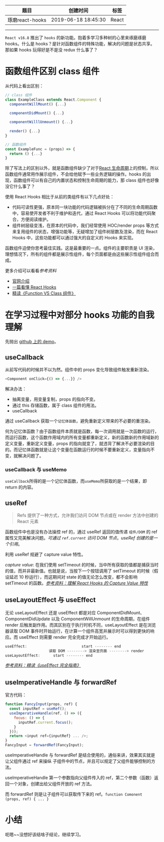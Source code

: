| 题目            | 创建时间            | 标签  |
| --------------- | ------------------- | ----- |
| 琢磨react-hooks | 2019-06-18 18:45:30 | React |

------

`React v16.8` 推出了 `hooks` 的新功能。抱着多学习多种树的心里来琢磨琢磨 hooks。什么是 hooks？是针对函数组件的特殊功能，解决的问题是状态共享。那如果 hooks 玩得好是不是没 redux 什么事了？

# 函数组件区别 class 组件

从代码上看出区别：

```JavaScript
// class 组件
class ExampleClass extends React.Component {
  componentWillMount() {...}

  componentDidMount() {...}
  
  componentWilllUnmount() {...}
  
  render() {...}
}

// 函数组件
const ExampleFunc = (props) => {
  return () {...}
}
```

除了写法上的区别以外，就是函数组件缺少了对于[React 生命周期](https://www.coyeah.top/2018/06/13/React%E7%BB%84%E4%BB%B6%E7%9A%84%E7%94%9F%E5%91%BD%E5%91%A8%E6%9C%9F/)上的控制，所以函数组件通常用作展示组件，不会给他赋予一些业务逻辑的操作。hooks 的出现，函数组件可以有自己的内置状态和控制生命周期的能力，那 class 组件也好像没它什么事了？

使用 React Hooks 相比于从前的类组件有以下几点好处：

+ 代码可读性更强，原本同一块功能的代码逻辑被拆分在了不同的生命周期函数中，容易使开发者不利于维护和迭代，通过 React Hooks 可以将功能代码聚合，方便阅读维护。
+ 组件树层级变浅，在原本的代码中，我们经常使用 HOC/render props 等方式来复用组件的状态，增强功能等，无疑增加了组件树层数及渲染，而在 React Hooks 中，这些功能都可以通过强大的自定义的 Hooks 来实现。

函数组件迫使你思考最佳实践。这是最重要的一点。组件的主要职责是 UI 渲染，理想情况下，所有的组件都是展示性组件，每个页面都是由这些展示性组件组合而成。

更多介绍可以看看*参考资料*

+ [官网介绍](https://reactjs.org/docs/hooks-intro.html)
+ [一篇看懂 React Hooks](https://zhuanlan.zhihu.com/p/50597236)
+ [精读《Function VS Class 组件》](https://github.com/dt-fe/weekly/blob/master/95.%E7%B2%BE%E8%AF%BB%E3%80%8AFunction%20VS%20Class%20%E7%BB%84%E4%BB%B6%E3%80%8B.md)

# 在学习过程中对部分 hooks 功能的自我理解

先抛出 [github 上的 demo](https://github.com/Coyeah/react-primer#Hooks---demo14)。

## useCallback

从前写代码的时候并不以为然。组件中的 props 变化导致组件触发重新渲染。

```JavaScript
<Component onClick={() => {...}} />
```

解决办法：

+ 抽离变量，用变量复制，props 的指向不变。
+ 通过 this 存储函数，属于 class 组件的用法。
+ useCallback

通过 useCallback 获取一个`记忆体函数`，避免重新定义带来的不必要的重渲染。

何为记忆体函数？由于函数组件本质就是函数，每一次调用就是一次函数的运行，而运行函数，这个函数作用域内的所有变量都重新定义，新的函数新的作用域新的定义变量，重新定义变量，props 的指向就变了，就违背了解决不必要渲染的目的。而记忆体函数就是让这个变量在函数运行的时候不要重新定义，变量指向不变，就解决问题了。

### useCallback 与 useMemo

`useCallback`所得的是一个记忆体函数，而`useMemo`所获取的是一个结果，即 return 的内容。

## useRef

> Refs 提供了一种方式，允许我们访问 DOM 节点或在 render 方法中创建的 React 元素

函数组件中也是没有办法操控 ref 的，通过 useRef 返回的值传递 `组件/DOM` 的 ref 属性又完美解决问题。*可通过 `ref.current` 访问 DOM 节点*，*useRef 创建的是一个引用*。

利用 useRef 规避了 capture value 特性。

*capture value*: 在我们使用 setTimeout 的时候，当中所有获取的值都是捕获当时的值，而并非最新值。也就是说，当按下一个按钮调用了 setTimeout 的时候（假设延迟 10 秒运行），而这期间对 state 的值无论怎么改变，都不会影响 setTimeout 的函数。*[参考资料：理解 React Hooks 的 Capture Value 特性](https://segmentfault.com/a/1190000018685253)*

## useLayoutEffect 与 useEffect

无论 useLayoutEffect 还是 useEffect 都是对应 ComponentDidMount、ComponentDidUpdate 以及 ComponentWillUnmount 的生命周期，在组件 render 后触发副作用。而其区别在于执行时机不同，useLayoutEffect 是在浏览器读取 DOM 事件时开始运行，在计算一个组件高宽并展示时可以得到更快的响应。而 useEffect 则需要 render 完全完成才开始运行。

```JavaScript
useEffect:                         start -------- end
                    读取 DOM --------> 渲染至页面 --------> render
useLayoutEffect:      start -------- end
```

*[参考资料：精读《useEffect 完全指南》](https://github.com/dt-fe/weekly/issues/138)*

## useImperativeHandle 与 forwardRef

官方代码：

```JavaScript
function FancyInput(props, ref) {
  const inputRef = useRef();
  useImperativeHandle(ref, () => ({
    focus: () => {
      inputRef.current.focus();
    }
  }));
  return <input ref={inputRef} ... />;
}
FancyInput = forwardRef(FancyInput);
```

useImperativeHandle 与 forwardRef 是结合使用的，通俗来讲，效果其实就是让父组件通过 ref 来操纵 子组件中的节点，并且可以规定了父组件能够控制的方法。

useImperativeHandle 第一个参数指向父组件传入的 ref，第二个参数（函数）返回一个对象，创建出给父组件开放的 ref 方法。

而 forwardRef 则是让子组件可以获取传下来的 ref。`function Comonent (props, ref) { ... }`

# 小结

呃嗯~~没想好该结啥子结论，继续学习。